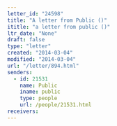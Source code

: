 ```yaml
---
letter_id: "24598"
title: "A letter from Public ()"
ititle: "a letter from public ()"
ltr_date: "None"
draft: false
type: "letter"
created: "2014-03-04"
modified: "2014-03-04"
url: "/letter/894.html"
senders:
  - id: 21531
    name: Public
    iname: public
    type: people
    url: /people/21531.html
receivers:
---
```

